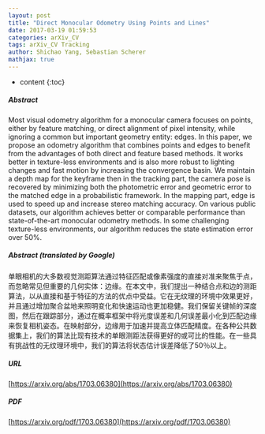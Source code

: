 ```yaml
---
layout: post
title: "Direct Monocular Odometry Using Points and Lines"
date: 2017-03-19 01:59:53
categories: arXiv_CV
tags: arXiv_CV Tracking
author: Shichao Yang, Sebastian Scherer
mathjax: true
---
```


* content
{:toc}

##### Abstract
Most visual odometry algorithm for a monocular camera focuses on points, either by feature matching, or direct alignment of pixel intensity, while ignoring a common but important geometry entity: edges. In this paper, we propose an odometry algorithm that combines points and edges to benefit from the advantages of both direct and feature based methods. It works better in texture-less environments and is also more robust to lighting changes and fast motion by increasing the convergence basin. We maintain a depth map for the keyframe then in the tracking part, the camera pose is recovered by minimizing both the photometric error and geometric error to the matched edge in a probabilistic framework. In the mapping part, edge is used to speed up and increase stereo matching accuracy. On various public datasets, our algorithm achieves better or comparable performance than state-of-the-art monocular odometry methods. In some challenging texture-less environments, our algorithm reduces the state estimation error over 50%.

##### Abstract (translated by Google)
单眼相机的大多数视觉测距算法通过特征匹配或像素强度的直接对准来聚焦于点，而忽略常见但重要的几何实体：边缘。在本文中，我们提出一种结合点和边的测距算法，以从直接和基于特征的方法的优点中受益。它在无纹理的环境中效果更好，并且通过增加聚合盆地来照明变化和快速运动也更加稳健。我们保留关键帧的深度图，然后在跟踪部分，通过在概率框架中将光度误差和几何误差最小化到匹配边缘来恢复相机姿态。在映射部分，边缘用于加速并提高立体匹配精度。在各种公共数据集上，我们的算法比现有技术的单眼测距法获得更好的或可比的性能。在一些具有挑战性的无纹理环境中，我们的算法将状态估计误差降低了50％以上。

##### URL
[https://arxiv.org/abs/1703.06380](https://arxiv.org/abs/1703.06380)

##### PDF
[https://arxiv.org/pdf/1703.06380](https://arxiv.org/pdf/1703.06380)

